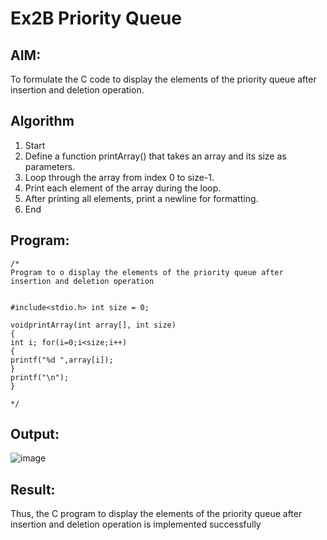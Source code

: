 # Ex2B Priority Queue

## AIM:
To formulate the C code to display the elements of the priority queue after insertion and deletion operation.

## Algorithm
1.	Start
2.	Define a function printArray() that takes an array and its size as parameters.
3.	Loop through the array from index 0 to size-1.
4.	Print each element of the array during the loop.
5.	After printing all elements, print a newline for formatting.
6.	End

## Program:
```
/*
Program to o display the elements of the priority queue after insertion and deletion operation


#include<stdio.h> int size = 0;

voidprintArray(int array[], int size)
{
int i; for(i=0;i<size;i++)
{
printf("%d ",array[i]);
}
printf("\n");
}

*/
```

## Output:

![image](https://github.com/user-attachments/assets/2999c1fb-709d-43c7-830c-ce2ce822b58f)


## Result:
Thus, the C program to display the elements of the priority queue after insertion and deletion operation is implemented successfully
